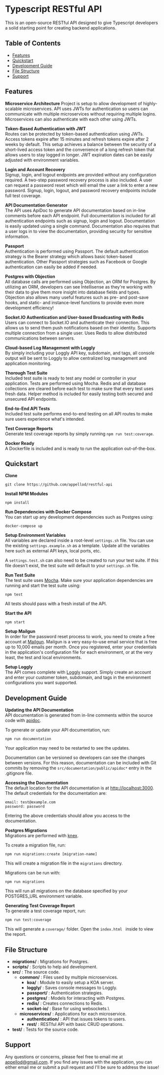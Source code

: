 # Typescript RESTful API
This is an open-source RESTful API designed to give Typescript developers a solid
starting point for creating backend applications.

## Table of Contents
* [Features](#features)
* [Quickstart](#quickstart)
* [Development Guide](#development-guide)
* [File Structure](#file-structure)
* [Support](#support)

## Features

**Microservice Architecture**
Project is setup to allow development of highly-scalable microservices. API uses JWTs
for authentication so users can communicate with multiple microservices without requiring
multiple logins. Microservices can also authenticate with each other using JWTs.

**Token-Based Authentication with JWT**  
Routes can be protected by token-based authentication using JWTs. Access tokens expire
after 15 minutes and refresh tokens expire after 2 weeks by default. This setup achieves 
a balance between the security of a short-lived access token and the convenience of a long 
refresh token that allows users to stay logged in longer. JWT expiration dates can be easily
adjusted with environment variables.

**Login and Account Recovery**  
Signup, login, and logout endpoints are provided without any configuration required.
A two-step password recovery process is also included. A user can request a password
reset which will email the user a link to enter a new password. Signup, login,
logout, and password recovery endpoints include full test coverage.

**API Documentation Generator**  
The API uses ApiDoc to generate API documentation based on in-line comments
before each API endpoint. Full documentation is included for all authentication
endpoints such as signup, login and logout. Documentation is easily updated
using a single command. Documentation also requires that a user logs in to
view the documentation, providing security for sensitive information.

**Passport**  
Authentication is performed using Passport. The default authentication strategy
is the Bearer strategy which allows basic token-based authentication. Other
Passport strategies such as Facebook or Google authentication can easily be
added if needed.

**Postgres with Objection**  
All database calls are performed using Objection, an ORM for Postgres. By utilizing an ORM,
developers can see Intellisense as they're working with their data to give them more insight
into database fields and types. Objection also allows many useful features such as pre- and post-save 
hooks, and static- and instance-level functions to provide even more development efficiency!

**Socket.IO Authentication and User-based Broadcasting with Redis**  
Users can connect to Socket.IO and authenticate their connection. This allows us to send
them push notifications based on their identity. Supports multiple connection from a single user. 
Uses Redis to allow distributed communications between servers.

**Cloud-based Log Management with Loggly**  
By simply including your Loggly API key, subdomain, and tags, all console output will be sent to
Loggly to allow centralized log management and application monitoring.

**Thorough Test Suite**  
Included test suite is ready to test any model or controller in your application.
Tests are performed using Mocha. Redis and all database collections are cleared before
each test to make sure that every test uses fresh data. Helper method is
included for easily testing both secured and unsecured API endpoints.

**End-to-End API Tests**  
Included test suite performs end-to-end testing on all API routes to make sure users
experience what's intended.

**Test Coverage Reports**  
Generate test coverage reports by simply running `npm run test:coverage`.

**Docker Ready**  
A Dockerfile is included and is ready to run the application out-of-the-box.


## Quickstart

**Clone**  
```
git clone https://github.com/appellod/restful-api
```

**Install NPM Modules**  
```
npm install
```

**Run Dependencies with Docker Compose**  
You can start up any development dependencies such as Postgres using:
```
docker-compose up
```

**Setup Environment Variables**  
All variables are declared inside a root-level `settings.sh` file. You can use the existing `settings.example.sh`
as a template. Update all the variables here such as external API keys, local ports, etc.

A `settings.test.sh` can also need to be created to run your test suite. If this file doesn't exist, the test suite
will default to your `settings.sh` file.

**Run Test Suite**  
The test suite uses [Mocha](https://mochajs.org/). Make sure your application dependencies are running and start
the test suite using:
```
npm test
```
All tests should pass with a fresh install of the API.

**Start the API**  
```
npm start
```

**Setup Mailgun**  
In order for the password reset process to work, you need to create a free
account at [Mailgun](https://www.mailgun.com/). Mailgun is a very easy-to-use
email service that is free up to 10,000 emails per month. Once you registered,
enter your credentials in the application's configuration file for each
environment, or at the very least, the test and local environments.

**Setup Loggly**  
The API comes complete with [Loggly](https://www.loggly.com) support. Simply create an account and enter your
customer token, subdomain, and tags in the environment configurations you want supported.

## Development Guide

**Updating the API Documentation**  
API documentation is generated from in-line comments within the source code with [apidoc](http://apidocjs.com/).  

To generate or update your API documentation, run:
```
npm run documentation
```
Your application may need to be restarted to see the updates.

Documentation can be versioned so developers can see the changes between versions. For this reason,
documentation can be included with Git commits by removing the `src/documentation/public/apidoc*` entry in the 
.gitignore file.

**Accessing the Documentation**  
The default location for the API documentation is at
[http://localhost:3000](http://localhost:3000). The default credentials for the
documentation are:
```
email: test@example.com  
password: password
```
Entering the above credentials should allow you access to the documentation.

**Postgres Migrations**  
Migrations are performed with [knex](https://knexjs.org/). 

To create a migration file, run:
```
npm run migrations:create [migration-name]
```
This will create a migration file in the `migrations` directory.

Migrations can be run with:
```
npm run migrations
```
This will run all migrations on the database specified by your POSTGRES_URL environment variable.

**Generating Test Coverage Report**  
To generate a test coverage report, run:
```
npm run test:coverage
```
This will generate a `coverage/` folder. Open the `index.html ` inside to view the report.

## File Structure

* **migrations/** : Migrations for Postgres.
* **scripts/** : Scripts to help aid development.
* **src/** : The source code.
  * **common/** : Files used by multiple microservices.
    * **koa/** : Module to easily setup a KOA server.
    * **loggly/** : Saves console messages to Loggly.
    * **passport/** : Authentication strategies.
    * **postgres/** : Models for interacting with Postgres.
    * **redis/** : Creates connections to Redis.
    * **socket-io/** : Base for using websockets.\
  * **microservices/** : Applications for each microservice.
    * **authentication/** : API that issues tokens to users.
    * **rest/** : RESTful API with basic CRUD operations.
* **test/** : Tests for the source code.

## Support
Any questions or concerns, please feel free to email me at appellod@gmail.com.
If you find any issues with the application, you can either email me or submit
a pull request and I'll be sure to address the issue!

